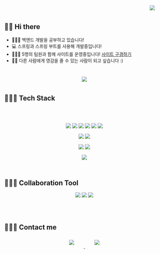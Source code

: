 <p align="right">
    <img src="https://hits.seeyoufarm.com/api/count/incr/badge.svg?url=https%3A%2F%2Fgithub.com%2Fleejieuns2&count_bg=%236BA4F8&title_bg=%230E1116&icon=github.svg&icon_color=%23FFFFFF&title=hits&edge_flat=false"
         style="height: auto; margin-left: 20px; margin-right: 20px; padding: 10px;"/>
</p>



## 👋🏻 Hi there  

- 👩🏻‍💼   백앤드 개발을 공부하고 있습니다!
- 💻   스프링과 스프링 부트를 사용해 개발중입니다!
- 👩🏻‍🏫   5명의 팀원과 함께 사이트를 운영중입니다! [사이트 구경하기](https://scopewith.com/)
- 🙆🏻   다른 사람에게 영감을 줄 수 있는 사람이 되고 싶습니다 :)

<br>


<div id="main" align="center">
    <img 
        src="https://github-readme-stats.vercel.app/api?username=9sanha&hide=stars,contribs&count_private=true&show_icons=true"
        style="height: auto; margin-left: 20px; margin-right: 20px; padding: 10px;"/>
</div>



## 👩🏻‍💻 Tech Stack 
<br><br>

<p align="center">
    <img src="https://img.shields.io/badge/Java-007396?style=flat-square&logo=Java&logoColor=white"/>
    <img src="https://img.shields.io/badge/Javascript-ffb13b?style=flat-square&logo=javascript&logoColor=white"/>
    <img src="https://img.shields.io/badge/Python-3766AB?style=flat-square&logo=Python&logoColor=white"/>  
    <img src="https://img.shields.io/badge/C-A8B9CC?style=flat-square&logo=C&logoColor=white"/>
    <img src="https://img.shields.io/badge/HTML-E34F26?style=flat-square&logo=html5&logoColor=white"/>
    <img src="https://img.shields.io/badge/CSS-1572B6?style=flat-square&logo=css3&logoColor=white"/>
</p>


<p align="center">
    <img src="https://img.shields.io/badge/Spring-6DB33F?style=flat-square&logo=Spring&logoColor=white"/>
    <img src="https://img.shields.io/badge/Flask-092E20?style=flat-square&logo=Flask&logoColor=white"/>


   
</p>


<p align="center">
    <img src="https://img.shields.io/badge/MongoDB-342FF?style=flat-square&logo=mongoDb&logoColor=white"/>
    <img src="https://img.shields.io/badge/Mysql-E6B91E?style=flat-square&logo=MySql&logoColor=white"/>
</p>


<p align="center">    
    <img src="https://img.shields.io/badge/aws-333664?style=flat-square&logo=amazon-aws&logoColor=white"/>
</p>
<br>

## 👩🏻‍💻 Collaboration Tool
<p align="center">    
    <img src="https://img.shields.io/badge/Github-000000?style=flat-square&logo=Github&logoColor=white"/>
    <img src="https://img.shields.io/badge/Slack-330064?style=flat-square&logo=Slack&logoColor=white"/>
    <img src="https://img.shields.io/badge/Notion-333600?style=flat-square&logo=Notion&logoColor=white"/>
</p>

<br><br>

## 🙋🏻‍♀️ Contact me

<div align="center">
    <a href="https://open.kakao.com/o/sWxtigwc">
        <img 
            src="https://img.shields.io/badge/Kakao-FFF211?style=for-the-badge&logo=KakaoTalk&logoColor=black&link=https://open.kakao.com/o/sWxtigwc"
            style="height: auto; margin-left: 20px; margin-right: 20px; padding: 10px;"/>
    </a>
    <a href="https://instagram.com/9_ml_er/">
        <img 
            src="https://img.shields.io/badge/Instagram-E4405F?style=for-the-badge&logo=instagram&logoColor=white&link=https://instagram.com/9_ml_er/"
            style="height: auto; margin-left: 20px; margin-right: 20px; padding: 10px;"/>
    </a>

</div>

<br><br><br><br><br><br>
